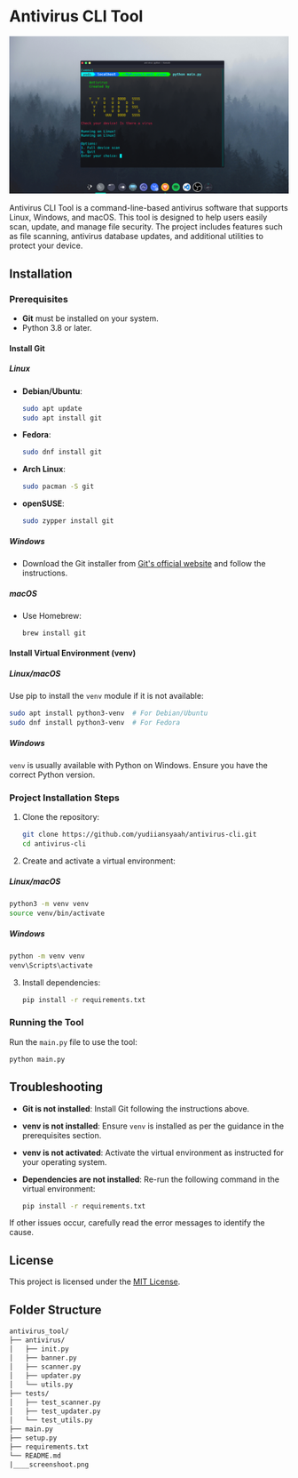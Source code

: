 # Antivirus CLI Tool

![Screenshot](screenshoot.png)

Antivirus CLI Tool is a command-line-based antivirus software that supports Linux, Windows, and macOS. This tool is designed to help users easily scan, update, and manage file security. The project includes features such as file scanning, antivirus database updates, and additional utilities to protect your device.

## Installation

### Prerequisites
- **Git** must be installed on your system.
- Python 3.8 or later.

#### Install Git
##### Linux
- **Debian/Ubuntu**:
  ```bash
  sudo apt update
  sudo apt install git
  ```
- **Fedora**:
  ```bash
  sudo dnf install git
  ```
- **Arch Linux**:
  ```bash
  sudo pacman -S git
  ```
- **openSUSE**:
  ```bash
  sudo zypper install git
  ```

##### Windows
- Download the Git installer from [Git's official website](https://git-scm.com/) and follow the instructions.

##### macOS
- Use Homebrew:
  ```bash
  brew install git
  ```

#### Install Virtual Environment (venv)
##### Linux/macOS
Use pip to install the `venv` module if it is not available:
```bash
sudo apt install python3-venv  # For Debian/Ubuntu
sudo dnf install python3-venv  # For Fedora
```

##### Windows
`venv` is usually available with Python on Windows. Ensure you have the correct Python version.

### Project Installation Steps
1. Clone the repository:
   ```bash
   git clone https://github.com/yudiiansyaah/antivirus-cli.git
   cd antivirus-cli
   ```

2. Create and activate a virtual environment:
##### Linux/macOS
   ```bash
   python3 -m venv venv
   source venv/bin/activate
   ```
##### Windows
   ```cmd
   python -m venv venv
   venv\Scripts\activate
   ```

3. Install dependencies:
   ```bash
   pip install -r requirements.txt
   ```

### Running the Tool
Run the `main.py` file to use the tool:
```bash
python main.py
```

## Troubleshooting

- **Git is not installed**:
  Install Git following the instructions above.

- **venv is not installed**:
  Ensure `venv` is installed as per the guidance in the prerequisites section.

- **venv is not activated**:
  Activate the virtual environment as instructed for your operating system.

- **Dependencies are not installed**:
  Re-run the following command in the virtual environment:
  ```bash
  pip install -r requirements.txt
  ```

If other issues occur, carefully read the error messages to identify the cause.

## License
This project is licensed under the [MIT License](LICENSE).

## Folder Structure
```plaintext
antivirus_tool/
├── antivirus/
│   ├── init.py
│   ├── banner.py
│   ├── scanner.py
│   ├── updater.py
│   └── utils.py
├── tests/
│   ├── test_scanner.py
│   ├── test_updater.py
│   └── test_utils.py
├── main.py
├── setup.py
├── requirements.txt
└── README.md
|____screenshoot.png
```
